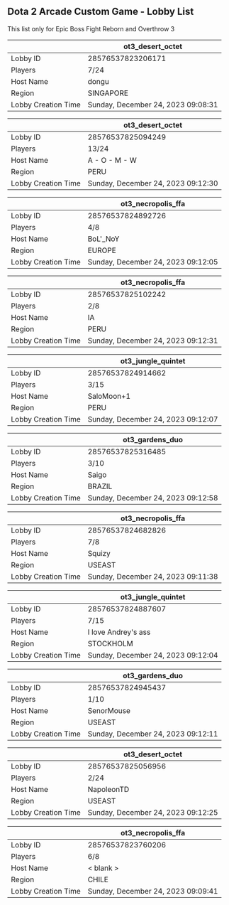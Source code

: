 ## Dota 2 Arcade Custom Game - Lobby List

This list only for Epic Boss Fight Reborn and Overthrow 3

|  | ot3_desert_octet |
| ------ | ------ |
| Lobby ID | 28576537823206171 |
| Players | 7/24 |
| Host Name | dongu |
| Region | SINGAPORE |
| Lobby Creation Time | Sunday, December 24, 2023 09:08:31 |


|  | ot3_desert_octet |
| ------ | ------ |
| Lobby ID | 28576537825094249 |
| Players | 13/24 |
| Host Name | A - O - M - W |
| Region | PERU |
| Lobby Creation Time | Sunday, December 24, 2023 09:12:30 |


|  | ot3_necropolis_ffa |
| ------ | ------ |
| Lobby ID | 28576537824892726 |
| Players | 4/8 |
| Host Name | BoL'_NoY |
| Region | EUROPE |
| Lobby Creation Time | Sunday, December 24, 2023 09:12:05 |


|  | ot3_necropolis_ffa |
| ------ | ------ |
| Lobby ID | 28576537825102242 |
| Players | 2/8 |
| Host Name | IA |
| Region | PERU |
| Lobby Creation Time | Sunday, December 24, 2023 09:12:31 |


|  | ot3_jungle_quintet |
| ------ | ------ |
| Lobby ID | 28576537824914662 |
| Players | 3/15 |
| Host Name | SaloMoon+1 |
| Region | PERU |
| Lobby Creation Time | Sunday, December 24, 2023 09:12:07 |


|  | ot3_gardens_duo |
| ------ | ------ |
| Lobby ID | 28576537825316485 |
| Players | 3/10 |
| Host Name | Saigo |
| Region | BRAZIL |
| Lobby Creation Time | Sunday, December 24, 2023 09:12:58 |


|  | ot3_necropolis_ffa |
| ------ | ------ |
| Lobby ID | 28576537824682826 |
| Players | 7/8 |
| Host Name | Squizy |
| Region | USEAST |
| Lobby Creation Time | Sunday, December 24, 2023 09:11:38 |


|  | ot3_jungle_quintet |
| ------ | ------ |
| Lobby ID | 28576537824887607 |
| Players | 7/15 |
| Host Name | I love Andrey's ass |
| Region | STOCKHOLM |
| Lobby Creation Time | Sunday, December 24, 2023 09:12:04 |


|  | ot3_gardens_duo |
| ------ | ------ |
| Lobby ID | 28576537824945437 |
| Players | 1/10 |
| Host Name | SenorMouse |
| Region | USEAST |
| Lobby Creation Time | Sunday, December 24, 2023 09:12:11 |


|  | ot3_desert_octet |
| ------ | ------ |
| Lobby ID | 28576537825056956 |
| Players | 2/24 |
| Host Name | NapoleonTD |
| Region | USEAST |
| Lobby Creation Time | Sunday, December 24, 2023 09:12:25 |


|  | ot3_necropolis_ffa |
| ------ | ------ |
| Lobby ID | 28576537823760206 |
| Players | 6/8 |
| Host Name | < blank > |
| Region | CHILE |
| Lobby Creation Time | Sunday, December 24, 2023 09:09:41 |


